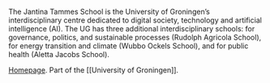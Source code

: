 The Jantina Tammes School is the University of Groningen’s interdisciplinary centre dedicated to digital society, technology and artificial intelligence (AI). The UG has three additional interdisciplinary schools: for governance, politics, and sustainable processes (Rudolph Agricola School), for energy transition and climate (Wubbo Ockels School), and for public health (Aletta Jacobs School).

[Homepage](https://www.rug.nl/jantina-tammes-school/about/). Part of the [[University of Groningen]].
